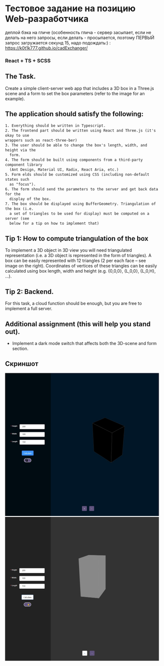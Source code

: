 # Тестовое задание на позицию Web-разработчика

деплой бэка на гличе (особенность глича - сервер засыпает, если не делать на него запросы, если делать - просыпается, поэтому ПЕРВЫЙ запрос загружается секунд 15, надо подождать:) :
https://k0t1k777.github.io/cadExchanger/

### React + TS + SCSS

## The Task.

Create a simple client-server web app that includes a 3D box in a Three.js scene and a
form to set the box parameters (refer to the image for an example).

## The application should satisfy the following:

    1. Everything should be written in Typescript.
    2. The frontend part should be written using React and Three.js (it's okay to use
    wrappers such as react-three-ber)
    3. The user should be able to change the box's length, width, and height via the
      form.
    4. The form should be built using components from a third-party component library
      (Ant Design, Material UI, Radix, React Aria, etc.)
    5. Form elds should be customized using CSS (including non-default states such
      as "focus").
    6. The form should send the parameters to the server and get back data for the
      display of the box.
    7. The box should be displayed using BufferGeometry. Triangulation of the box (i.e.
      a set of triangles to be used for display) must be computed on a server (see
      below for a tip on how to implement that)

## Tip 1: How to compute triangulation of the box

To implement a 3D object in 3D view you will need
triangulated representation (i.e. a 3D object is represented in
the form of triangles). A box can be easily represented with
12 triangles (2 per each face – see image on the right).
Coordinates of vertices of these triangles can be easily
calculated using box length, width and height (e.g. {0,0,0},
{L,0,0}, {L,0,H}, …).

## Tip 2: Backend.

For this task, a cloud function should be enough, but you are free to implement a full
server.

## Additional assignment (this will help you stand out).

  - Implement a dark mode switch that affects both the 3D-scene and form section.

  ## Скриншот

  ![alt text](./src/assets/screen.JPG)
  ![alt text](./src/assets/screen2.JPG)